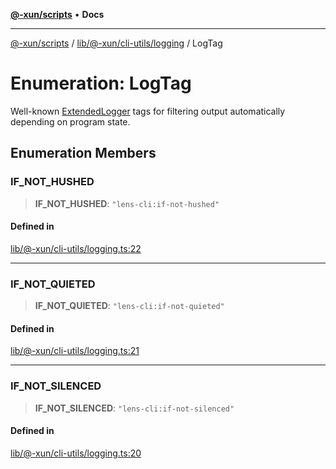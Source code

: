 [**@-xun/scripts**](../../../../../README.md) • **Docs**

***

[@-xun/scripts](../../../../../README.md) / [lib/@-xun/cli-utils/logging](../README.md) / LogTag

# Enumeration: LogTag

Well-known [ExtendedLogger](../../../../rejoinder/interfaces/ExtendedLogger.md) tags for filtering output automatically
depending on program state.

## Enumeration Members

### IF\_NOT\_HUSHED

> **IF\_NOT\_HUSHED**: `"lens-cli:if-not-hushed"`

#### Defined in

[lib/@-xun/cli-utils/logging.ts:22](https://github.com/Xunnamius/xscripts/blob/05e56e787e73d42855fcd3ce10aff7f8f6e6c4c7/lib/@-xun/cli-utils/logging.ts#L22)

***

### IF\_NOT\_QUIETED

> **IF\_NOT\_QUIETED**: `"lens-cli:if-not-quieted"`

#### Defined in

[lib/@-xun/cli-utils/logging.ts:21](https://github.com/Xunnamius/xscripts/blob/05e56e787e73d42855fcd3ce10aff7f8f6e6c4c7/lib/@-xun/cli-utils/logging.ts#L21)

***

### IF\_NOT\_SILENCED

> **IF\_NOT\_SILENCED**: `"lens-cli:if-not-silenced"`

#### Defined in

[lib/@-xun/cli-utils/logging.ts:20](https://github.com/Xunnamius/xscripts/blob/05e56e787e73d42855fcd3ce10aff7f8f6e6c4c7/lib/@-xun/cli-utils/logging.ts#L20)
